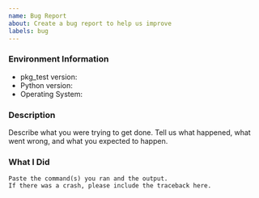 ```yaml
---
name: Bug Report
about: Create a bug report to help us improve
labels: bug
---
```


<!-- Please search existing issues to avoid creating duplicates. -->

### Environment Information

-   pkg_test version:
-   Python version:
-   Operating System:

### Description

Describe what you were trying to get done.
Tell us what happened, what went wrong, and what you expected to happen.

### What I Did

```
Paste the command(s) you ran and the output.
If there was a crash, please include the traceback here.
```
